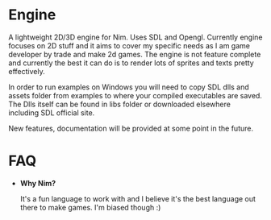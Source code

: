 # Engine
A lightweight 2D/3D engine for Nim. Uses SDL and Opengl.
Currently engine focuses on 2D stuff and it aims to cover my specific needs as I am game developer by trade and make 2d games. The engine is not feature complete and currently the best it can do is to render lots of sprites and texts pretty effectively.

In order to run examples on Windows you will need to copy SDL dlls and assets folder from examples to where your compiled executables are saved. The Dlls itself can be found in libs folder or downloaded elsewhere including SDL official site.

New features, documentation will be provided at some point in the future.

# FAQ
* __Why Nim?__ 
    
    It's a fun language to work with and I believe it's the best language out there to make games. I'm biased though :)
